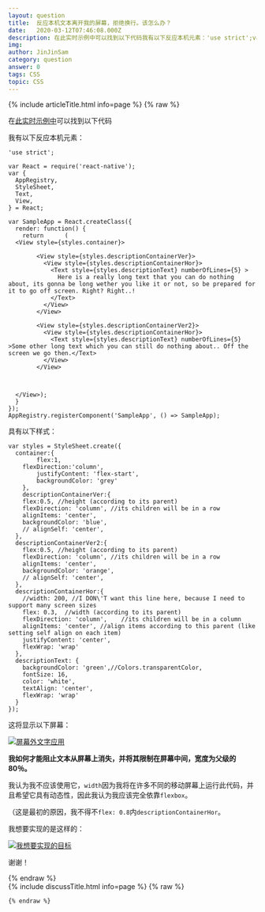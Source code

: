 ```yaml
---
layout: question
title:  反应本机文本离开我的屏幕，拒绝换行。该怎么办？
date:   2020-03-12T07:46:08.000Z
description: 在此实时示例中可以找到以下代码我有以下反应本机元素：'use strict';var React = require('react-nativ...
img: 
author: JinJinSam
category: question
answer: 0
tags: CSS
topic: CSS
---
```

<div class="article-root">
  <div class="article">
    {% include articleTitle.html info=page %}
    {% raw %}
    <div class="article-content"><p><font style="vertical-align: inherit;"><font style="vertical-align: inherit;">在</font><a href="https://rnplay.org/apps/dN8pPA" rel="noreferrer"><font style="vertical-align: inherit;">此实时示例中</font></a><font style="vertical-align: inherit;">可以找到以下代码</font></font><a href="https://rnplay.org/apps/dN8pPA" rel="noreferrer"><font style="vertical-align: inherit;"></font></a></p>

<p><font style="vertical-align: inherit;"><font style="vertical-align: inherit;">我有以下反应本机元素：</font></font></p>

<pre><code>'use strict';<font></font>
<font></font>
var React = require('react-native');<font></font>
var {<font></font>
  AppRegistry,<font></font>
  StyleSheet,<font></font>
  Text,<font></font>
  View,<font></font>
} = React;<font></font>
<font></font>
var SampleApp = React.createClass({<font></font>
  render: function() {<font></font>
    return      (<font></font>
  &lt;View style={styles.container}&gt;<font></font>
<font></font>
        &lt;View style={styles.descriptionContainerVer}&gt;<font></font>
          &lt;View style={styles.descriptionContainerHor}&gt;<font></font>
            &lt;Text style={styles.descriptionText} numberOfLines={5} &gt;<font></font>
              Here is a really long text that you can do nothing about, its gonna be long wether you like it or not, so be prepared for it to go off screen. Right? Right..!<font></font>
            &lt;/Text&gt;<font></font>
          &lt;/View&gt;<font></font>
        &lt;/View&gt;<font></font>
<font></font>
        &lt;View style={styles.descriptionContainerVer2}&gt;<font></font>
          &lt;View style={styles.descriptionContainerHor}&gt;<font></font>
            &lt;Text style={styles.descriptionText} numberOfLines={5} &gt;Some other long text which you can still do nothing about.. Off the screen we go then.&lt;/Text&gt;<font></font>
          &lt;/View&gt;<font></font>
        &lt;/View&gt;<font></font>
<font></font>
<font></font>
<font></font>
  &lt;/View&gt;);<font></font>
  }<font></font>
});<font></font>
AppRegistry.registerComponent('SampleApp', () =&gt; SampleApp);<font></font>
</code></pre>

<p><font style="vertical-align: inherit;"><font style="vertical-align: inherit;">具有以下样式：</font></font></p>

<pre><code>var styles = StyleSheet.create({<font></font>
  container:{<font></font>
        flex:1,<font></font>
    flexDirection:'column',<font></font>
        justifyContent: 'flex-start',<font></font>
        backgroundColor: 'grey'<font></font>
    },<font></font>
    descriptionContainerVer:{<font></font>
    flex:0.5, //height (according to its parent)<font></font>
    flexDirection: 'column', //its children will be in a row<font></font>
    alignItems: 'center',<font></font>
    backgroundColor: 'blue',<font></font>
    // alignSelf: 'center',<font></font>
  },<font></font>
  descriptionContainerVer2:{<font></font>
    flex:0.5, //height (according to its parent)<font></font>
    flexDirection: 'column', //its children will be in a row<font></font>
    alignItems: 'center',<font></font>
    backgroundColor: 'orange',<font></font>
    // alignSelf: 'center',<font></font>
  },<font></font>
  descriptionContainerHor:{<font></font>
    //width: 200, //I DON\'T want this line here, because I need to support many screen sizes<font></font>
    flex: 0.3,  //width (according to its parent)<font></font>
    flexDirection: 'column',    //its children will be in a column<font></font>
    alignItems: 'center', //align items according to this parent (like setting self align on each item)<font></font>
    justifyContent: 'center',<font></font>
    flexWrap: 'wrap'<font></font>
  },<font></font>
  descriptionText: {<font></font>
    backgroundColor: 'green',//Colors.transparentColor,<font></font>
    fontSize: 16,<font></font>
    color: 'white',<font></font>
    textAlign: 'center',<font></font>
    flexWrap: 'wrap'<font></font>
  }<font></font>
});<font></font>
</code></pre>

<p><font style="vertical-align: inherit;"><font style="vertical-align: inherit;">这将显示以下屏幕： </font></font></p>

<p><a href="https://www.samyoc.com//uploads/users/12129/images/thumbnails/1583999041061.png" data-src="https://www.samyoc.com//uploads/users/12129/images/1583999041061.png" rel="noreferrer"><img src="https://i.stack.imgur.com/fuFhUl.png" alt="屏幕外文字应用"></a></p>

<p><strong><font style="vertical-align: inherit;"><font style="vertical-align: inherit;">我如何才能阻止文本从屏幕上消失，并将其限制在屏幕中间，宽度为父级的80％。</font></font></strong> </p>

<p><font style="vertical-align: inherit;"><font style="vertical-align: inherit;">我认为我不应该使用它，</font></font><code>width</code><font style="vertical-align: inherit;"><font style="vertical-align: inherit;">因为我将在许多不同的移动屏幕上运行此代码，并且希望它具有动态性，因此我认为我应该完全依靠</font></font><code>flexbox</code><font style="vertical-align: inherit;"><font style="vertical-align: inherit;">。</font></font></p>

<p><font style="vertical-align: inherit;"><font style="vertical-align: inherit;">（这是最初的原因，我不得不</font></font><code>flex: 0.8</code><font style="vertical-align: inherit;"><font style="vertical-align: inherit;">内</font></font><code>descriptionContainerHor</code><font style="vertical-align: inherit;"><font style="vertical-align: inherit;">。</font></font></p>

<p><font style="vertical-align: inherit;"><font style="vertical-align: inherit;">我想要实现的是这样的：</font></font></p>

<p><a href="https://www.samyoc.com//uploads/users/12129/images/thumbnails/1583999041070.png" data-src="https://www.samyoc.com//uploads/users/12129/images/1583999041070.png" rel="noreferrer"><img src="https://i.stack.imgur.com/prvLYl.png" alt="我想要实现的目标"></a></p>

<p><font style="vertical-align: inherit;"><font style="vertical-align: inherit;">谢谢！</font></font></p></div>
    {% endraw %}
  </div>

  <div class="discuss-wrapper">
    {% include discussTitle.html info=page %}
    {% raw %}
    
    {% endraw %}
  </div>
<div>
